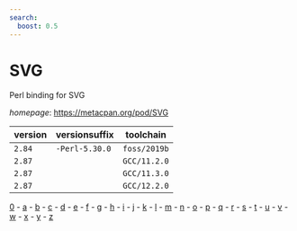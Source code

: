 ```yaml
---
search:
  boost: 0.5
---
```

# SVG

Perl binding for SVG

*homepage*: <https://metacpan.org/pod/SVG>

version | versionsuffix | toolchain
--------|---------------|----------
``2.84`` | ``-Perl-5.30.0`` | ``foss/2019b``
``2.87`` |  | ``GCC/11.2.0``
``2.87`` |  | ``GCC/11.3.0``
``2.87`` |  | ``GCC/12.2.0``

[0](../0/index.md) - [a](../a/index.md) - [b](../b/index.md) - [c](../c/index.md) - [d](../d/index.md) - [e](../e/index.md) - [f](../f/index.md) - [g](../g/index.md) - [h](../h/index.md) - [i](../i/index.md) - [j](../j/index.md) - [k](../k/index.md) - [l](../l/index.md) - [m](../m/index.md) - [n](../n/index.md) - [o](../o/index.md) - [p](../p/index.md) - [q](../q/index.md) - [r](../r/index.md) - [s](../s/index.md) - [t](../t/index.md) - [u](../u/index.md) - [v](../v/index.md) - [w](../w/index.md) - [x](../x/index.md) - [y](../y/index.md) - [z](../z/index.md)

